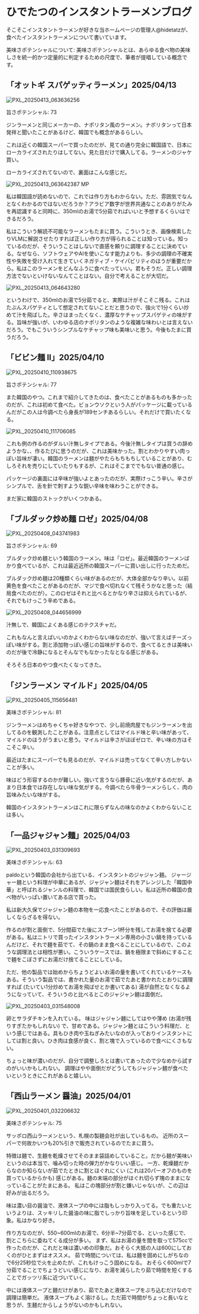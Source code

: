# ひでたつのインスタントラーメンブログ

そこそこインスタントラーメンが好きな当ホームページの管理人@hidetatzが、食べたインスタントラーメンについて書いています。

美味さポテンシャルについて:
美味さポテンシャルとは、あらゆる食べ物の美味しさを統一的かつ定量的に判定するための尺度で、筆者が提唱している概念です。

## 「オットギ スパゲッティラーメン」2025/04/13

![PXL_20250413_063636256](https://github.com/user-attachments/assets/10358f45-4bd7-4941-a5c7-89f700234f16)

旨さポテンシャル: 73

ジンラーメンと同じメーカーの、ナポリタン風のラーメン。ナポリタンって日本発祥と聞いたことがあるけど、韓国でも概念があるらしい。

これは近くの韓国スーパーで買ったのだが、見ての通り完全に韓国語で、日本にローカライズされたりはしてない。見た目だけで購入してる。ラーメンのジャケ買い。

ローカライズされてないので、裏面はこんな感じだ。

![PXL_20250413_063642387 MP](https://github.com/user-attachments/assets/cbac4716-d06a-4f77-b733-bb6a61b36d93)

私は韓国語が読めないので、これでは作り方もわからない。ただ、雰囲気でなんとなくわかるのではないだろうか？アラビア数字が世界共通なことのありがたみを再認識すると同時に、350mlのお湯で5分茹でればいいと予想するくらいはできるだろう。

私はこういう解読不可能なラーメンもたまに買う。こういうとき、画像検索したりVLMに解説させたりすれば正しい作り方が得られることは知っている。知っているのだが、そういうことはしないで直感を頼りに調理することに決めている。なぜなら、ソフトウェアやAIを使いこなす能力よりも、多少の調理の不確実性や失敗を受け入れて生きていくネガティブ・ケイパビリティのほうが重要だから。私はこのラーメンをどんなふうに食べたっていい。君もそうだ。正しい調理方法でないといけないなんてことはない。自分で考えることが大切だ。

![PXL_20250413_064643280](https://github.com/user-attachments/assets/0975dbf6-f5ad-435b-a7b4-e327e449a77d)

というわけで、350mlのお湯で5分茹でると、実際は汁がそこそこ残る。これはたぶんスパゲティとして想定されてないことだと思うので、強火で1分くらい炒めて汁を飛ばした。辛さはまったくなく、濃厚なケチャップスパゲティの味がする。旨味が強いが、いわゆる店のナポリタンのような複雑な味わいとは言えないだろう。でもこういうシンプルなケチャップ味も美味いと思う。今後もたまに買うだろう。

## 「ビビン麺 II」2025/04/10

![PXL_20250410_110938675](https://github.com/user-attachments/assets/b60fa7c3-91b0-4c6d-80a4-4e63da225d0e)


旨さポテンシャル: 77

また韓国のやつ。これまで紹介してきたのは、食べたことがあるものも多かったのだが、これは初めて食べた。ビョンウソクという人がパッケージに載っているんだがこの人は今調べたら身長が189センチあるらしい。それだけで買いたくなる。

![PXL_20250410_111706085](https://github.com/user-attachments/assets/f5f9952b-43be-4f4b-b01e-cf308f330fa9)

これも例の作るのがダルい汁無しタイプである。今後汁無しタイプは買うの辞めようかな、、作るたびに思うのだが、これは美味かった。割とわかりやすい肉っぽい旨味が凄い。韓国のラーメンは麺がやたらもちもちしていることがあり、むしろそれを売りにしていたりもするが、これはそこまででもない普通の感じ。

パッケージの裏面には辛味が強いよとあったのだが、実際けっこう辛い。辛さがシンプルで、舌を針で刺すような鋭い辛味を味わうことができる。

まだ家に韓国のストックがいくつかある。

## 「ブルダック炒め麺 ロゼ」2025/04/08

![PXL_20250408_043741983](https://github.com/user-attachments/assets/7703572b-67f0-49b7-9f31-9b431f4949e9)

旨さポテンシャル: 69

ブルダック炒め麺という韓国のラーメン。味は「ロゼ」。最近韓国のラーメンばかり食べているが、これは最近近所の韓国スーパーに買い出しに行ったためだ。

ブルダック炒め麺は20種類くらい味があるのだが、大体全部かなり辛い。以前黄色を食べたことがあるのだが、マジで食べ切れなくて残そうかなと思った（結局食べたのだが）。このロゼはそれと比べるとかなり辛さは抑えられているが、それでもけっこう辛めである。

![PXL_20250408_044656999](https://github.com/user-attachments/assets/4350a6d9-0789-4b5d-b545-b53c07ab9687)

汁無しで、韓国によくある感じのテクスチャだ。

これもなんと言えばいいのかよくわからない味なのだが、強いて言えばチーズっぽい味がする。割と添加物っぽい感じの旨味がするので、食べてるときは美味いのだが後で冷静になるとそんなでもなかったなとなる感じがある。

そろそろ日本のやつ食べたくなってきた。

## 「ジンラーメン マイルド」2025/04/05

![PXL_20250405_115656481](https://github.com/user-attachments/assets/abfdbbc2-fe11-4410-836e-4973f9c906ba)

美味さポテンシャル: 81

ジンラーメンはめちゃくちゃ好きなやつで、少し前焼肉屋でもジンラーメンを出してるのを観測したことがある。注意点としてはマイルド味と辛い味があって、マイルドのほうがうまいと思う。マイルドは辛さがほぼゼロで、辛い味の方はそこそこ辛い。

最近はたまにスーパーでも見るのだが、マイルドは売ってなくて辛い方しかないことが多い。

味はどう形容するのかが難しい。強いて言うなら豚骨に近い気がするのだが、あまり日本食では存在しない味な気がする。今調べたら牛骨ラーメンらしく、肉の旨味みたいな味がする。

韓国のインスタントラーメンはこれに限らずなんの味なのかよくわからないことは多い。

## 「一品ジャジャン麺」2025/04/03

![PXL_20250403_031309693](https://github.com/user-attachments/assets/0a920961-5d67-49dd-b7ba-acdf98d31e49)

美味さポテンシャル: 63

paldoという韓国の会社から出ている、インスタントのジャジャン麺。
ジャージャー麺という料理が中華にあるが、ジャジャン麺はそれをアレンジした「韓国中華」と呼ばれるジャンルの料理で、韓国では国民食らしい。私は近所の韓国の食べ物がいっぱい置いてある店で買った。

私は新大久保でジャジャン麺の本物を一応食べたことがあるので、その評価は厳しくならざるを得ない。

作るのが割と面倒で、5分間茹でた後にスプーン1杯分を残してお湯を捨てる必要がある。私はニトリで買ったインスタントラーメン専用の小さい鍋を持っているんだけど、それで麺を茹でて、その鍋のまま食べることにしているので、このような調理法とは相性が悪い。こういうケースでは、鍋を極限まで斜めにすることで麺をこぼさずにお湯だけ捨てることにしている。

ただ、他の製品では始めからちょうどよいお湯の量を書いてくれているケースもある。そういう製品では、書かれた量のお湯で茹でたあと書かれたとおりに調理すれば (たいてい1分炒めてお湯を飛ばせとか書いてある) 湯が自然となくなるようになっていて、そういうのと比べるとこのジャジャン麺は面倒だ。

![PXL_20250403_031548008](https://github.com/user-attachments/assets/a299761b-0540-4cef-9167-7354bdaba82f)

卵とサラダチキンを入れている。
味はジャジャン麺にしてはやや薄め (お湯が残りすぎたかもしれない) で、甘めである。ジャジャン麺とはこういう料理だ、という感じではある。具もひき肉や玉ねぎみたいなのが入っておりインスタントにしては割と良い。ひき肉は食感が良く、割と塊で入っているので食べにくさもない。

ちょっと味が濃いのだが、自分で調整しろとは書いてあったので少なめから試すのがいいかもしれない。
調理はやや面倒だがどうしてもジャジャン麺が食べたいというときにこれがあると嬉しい。

## 「西山ラーメン 醤油」2025/04/01

![PXL_20250401_032206632](https://github.com/user-attachments/assets/2ef7652f-72b9-41a0-a640-3fdc9b090e40)


美味さポテンシャル: 75

サッポロ西山ラーメンという、札幌の製麺会社が出しているもの。
近所のスーパーで何故かいつも20%引きで販売されているのでたまに買う。

特徴は麺で、生麺を乾燥させてそのまま袋詰めしていること。だから麺が美味いというのは本当で、噛み切った時の弾力がかなりいい感じ。
一方、乾燥麺だからなのか知らないが茹でたときに割とほぐれにくい (これは20パーオフのものを買っているからかも) 感じがある。麺の末端の部分がほぐれ切らず塊のままになっていることがたまにある。
私はこの塊部分が割と嫌いじゃないが、この辺は好みが出るだろう。

味は濃い目の醤油で、液体スープの中には脂もしっかり入ってる。でも重たいというよりは、スッキリした醤油の味に脂でしっかり旨味を足しているという印象。私はかなり好き。

作り方なのだが、550~600mlのお湯で、6分半~7分茹でる、といった感じで、割とこちらに委ねてくる成分が多い。
まず、私はお湯の量を間を取って575ccで作ったのだが、これだと味は濃いめの印象だ。おそらく大抵の人は600にしておくのがひとまずはオススメ。
茹で時間については、私は麺を固めにしがちなので6分25秒位で火を止めたが、これもけっこう固めになる。
おそらく600mlで7分茹でることでちょうどいい感じになり、お湯を減らしたり茹で時間を短くすることでガッツリ系に近づいていく。

中には液体スープと麺だけがあり、茹でたあと液体スープをぶち込むだけなので調理は簡単だ。
液体スープもよく溶けるし。ただ茹で時間がちょっと長いなと思うが、生麺だからしょうがないのかもしれない。

